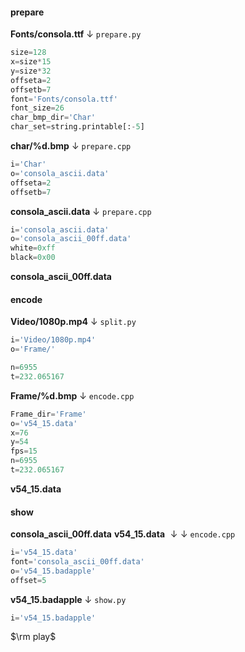 #### prepare
**Fonts/consola.ttf**
$\downarrow$ `prepare.py`
```py
size=128
x=size*15
y=size*32
offseta=2
offsetb=7
font='Fonts/consola.ttf'
font_size=26
char_bmp_dir='Char'
char_set=string.printable[:-5]
```
**char/%d.bmp**
$\downarrow$ `prepare.cpp`
```py
i='Char'
o='consola_ascii.data'
offseta=2
offsetb=7
```
**consola_ascii.data**
$\downarrow$ `prepare.cpp`
```py
i='consola_ascii.data'
o='consola_ascii_00ff.data'
white=0xff
black=0x00
```
**consola_ascii_00ff.data**

#### encode

**Video/1080p.mp4**
$\downarrow$ `split.py`
```py
i='Video/1080p.mp4'
o='Frame/'
```
```py
n=6955
t=232.065167
```
**Frame/%d.bmp**
$\downarrow$ `encode.cpp`
```py
Frame_dir='Frame'
o='v54_15.data'
x=76
y=54
fps=15
n=6955
t=232.065167
```
**v54_15.data**

#### show

**consola_ascii_00ff.data**
**v54_15.data**
$\downarrow\downarrow$ `encode.cpp`
```py
i='v54_15.data'
font='consola_ascii_00ff.data'
o='v54_15.badapple'
offset=5
```
**v54_15.badapple**
$\downarrow$ `show.py`
```py
i='v54_15.badapple'
```
$\rm play$
